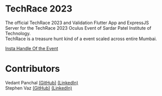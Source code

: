 # TechRace 2023
The official TechRace 2023 and Validation Flutter App and ExpressJS Server for the TechRace 2023 Oculus Event of Sardar Patel Institute of Technology.<br>
TechRace is a treasure hunt kind of a event scaled across entire Mumbai.

<a href="https://www.instagram.com/techrace2023">Insta Handle Of the Event<a>

# Contributors
Vedant Panchal <a href="https://github.com/DeveloperDowny">(GitHub)</a> <a href="https://www.linkedin.com/in/vedantpanchal/">(LinkedIn)</a><br>
Stephen Vaz <a href="https://github.com/stephenvaz">(GitHub)</a> <a href="https://www.linkedin.com/in/stephen-vaz-b9b791218">(LinkedIn)</a> 
